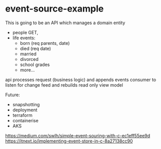 # event-source-example

This is going to be an API which manages a domain entity

- people GET, 
- life events:
  - born (req parents, date)
  - died (req date)
  - married
  - divorced
  - school grades
  - more...

api processes request (business logic) and appends events
consumer to listen for change feed and rebuilds read only view model

Future:
- snapshotting
- deployment
- terraform
- containerise
- AKS




https://medium.com/swlh/simple-event-souring-with-c-ec1eff55ee9d
https://itnext.io/implementing-event-store-in-c-8a27138cc90 